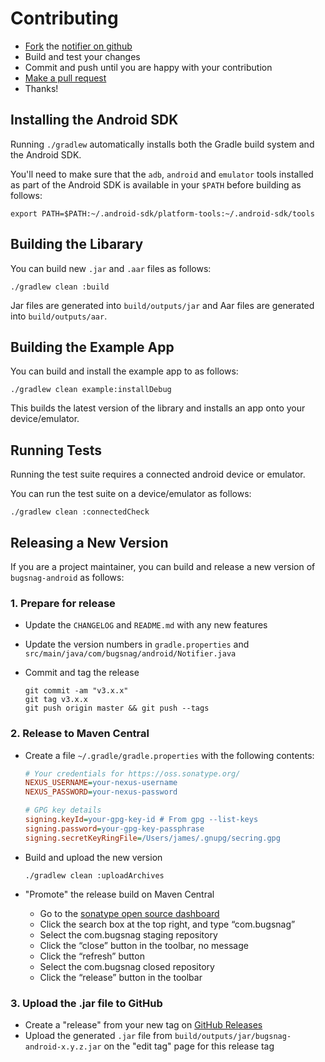 Contributing
============

-   [Fork](https://help.github.com/articles/fork-a-repo) the [notifier on github](https://github.com/bugsnag/bugsnag-android)
-   Build and test your changes
-   Commit and push until you are happy with your contribution
-   [Make a pull request](https://help.github.com/articles/using-pull-requests)
-   Thanks!


Installing the Android SDK
--------------------------

Running `./gradlew` automatically installs both the Gradle build system
and the Android SDK.

You'll need to make sure that the `adb`, `android` and `emulator` tools
installed as part of the Android SDK is available in your `$PATH` before
building as follows:

```
export PATH=$PATH:~/.android-sdk/platform-tools:~/.android-sdk/tools
```


Building the Libarary
---------------------

You can build new `.jar` and `.aar` files as follows:

```shell
./gradlew clean :build
```

Jar files are generated into `build/outputs/jar` and Aar files are generated into
`build/outputs/aar`.


Building the Example App
------------------------

You can build and install the example app to as follows:

```shell
./gradlew clean example:installDebug
```

This builds the latest version of the library and installs an app onto your
device/emulator.


Running Tests
-------------

Running the test suite requires a connected android device or emulator.

You can run the test suite on a device/emulator as follows:

```shell
./gradlew clean :connectedCheck
```


Releasing a New Version
-----------------------

If you are a project maintainer, you can build and release a new version of
`bugsnag-android` as follows:

### 1. Prepare for release

-   Update the `CHANGELOG` and `README.md` with any new features

-   Update the version numbers in `gradle.properties` and `src/main/java/com/bugsnag/android/Notifier.java`

-   Commit and tag the release

    ```shell
    git commit -am "v3.x.x"
    git tag v3.x.x
    git push origin master && git push --tags
    ```

### 2. Release to Maven Central

-   Create a file `~/.gradle/gradle.properties` with the following contents:

    ```ini
    # Your credentials for https://oss.sonatype.org/
    NEXUS_USERNAME=your-nexus-username
    NEXUS_PASSWORD=your-nexus-password

    # GPG key details
    signing.keyId=your-gpg-key-id # From gpg --list-keys
    signing.password=your-gpg-key-passphrase
    signing.secretKeyRingFile=/Users/james/.gnupg/secring.gpg
    ```

-   Build and upload the new version

    ```shell
    ./gradlew clean :uploadArchives
    ```

-   "Promote" the release build on Maven Central

    -   Go to the [sonatype open source dashboard](https://oss.sonatype.org/index.html#stagingRepositories)
    -   Click the search box at the top right, and type “com.bugsnag”
    -   Select the com.bugsnag staging repository
    -   Click the “close” button in the toolbar, no message
    -   Click the “refresh” button
    -   Select the com.bugsnag closed repository
    -   Click the “release” button in the toolbar

### 3. Upload the .jar file to GitHub

-   Create a "release" from your new tag on [GitHub Releases](https://github.com/bugsnag/bugsnag-android/releases)
-   Upload the generated `.jar` file from `build/outputs/jar/bugsnag-android-x.y.z.jar` on the "edit tag" page for this release tag
